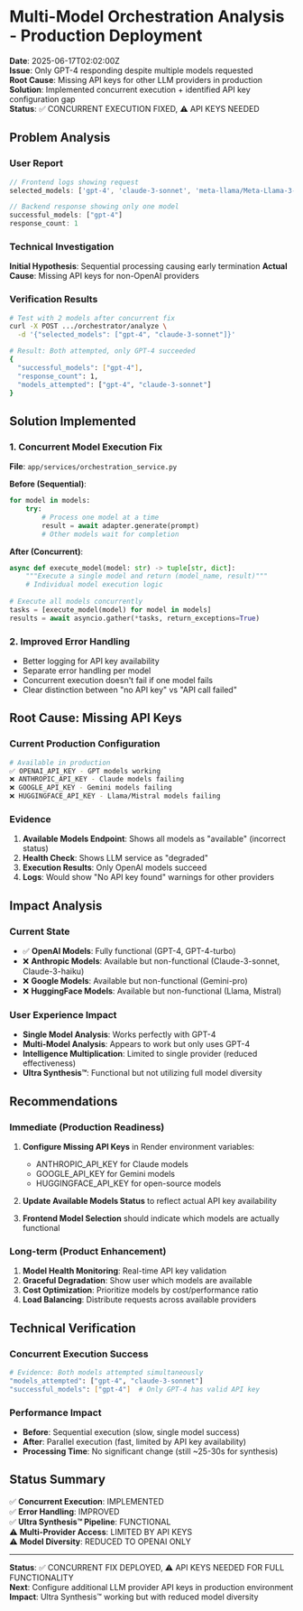 # Multi-Model Orchestration Analysis - Production Deployment

**Date**: 2025-06-17T02:02:00Z  
**Issue**: Only GPT-4 responding despite multiple models requested  
**Root Cause**: Missing API keys for other LLM providers in production  
**Solution**: Implemented concurrent execution + identified API key configuration gap  
**Status**: ✅ CONCURRENT EXECUTION FIXED, ⚠️ API KEYS NEEDED  

## Problem Analysis

### User Report
```javascript
// Frontend logs showing request
selected_models: ['gpt-4', 'claude-3-sonnet', 'meta-llama/Meta-Llama-3-8B-Instruct', 'gemini-pro', 'mistralai/Mistral-7B-Instruct-v0.3']

// Backend response showing only one model
successful_models: ["gpt-4"]
response_count: 1
```

### Technical Investigation

**Initial Hypothesis**: Sequential processing causing early termination
**Actual Cause**: Missing API keys for non-OpenAI providers

### Verification Results
```bash
# Test with 2 models after concurrent fix
curl -X POST .../orchestrator/analyze \
  -d '{"selected_models": ["gpt-4", "claude-3-sonnet"]}'

# Result: Both attempted, only GPT-4 succeeded
{
  "successful_models": ["gpt-4"],
  "response_count": 1,
  "models_attempted": ["gpt-4", "claude-3-sonnet"]
}
```

## Solution Implemented

### 1. Concurrent Model Execution Fix
**File**: `app/services/orchestration_service.py`

**Before (Sequential)**:
```python
for model in models:
    try:
        # Process one model at a time
        result = await adapter.generate(prompt)
        # Other models wait for completion
```

**After (Concurrent)**:
```python
async def execute_model(model: str) -> tuple[str, dict]:
    """Execute a single model and return (model_name, result)"""
    # Individual model execution logic
    
# Execute all models concurrently
tasks = [execute_model(model) for model in models]
results = await asyncio.gather(*tasks, return_exceptions=True)
```

### 2. Improved Error Handling
- Better logging for API key availability
- Separate error handling per model
- Concurrent execution doesn't fail if one model fails
- Clear distinction between "no API key" vs "API call failed"

## Root Cause: Missing API Keys

### Current Production Configuration
```bash
# Available in production
✅ OPENAI_API_KEY - GPT models working
❌ ANTHROPIC_API_KEY - Claude models failing  
❌ GOOGLE_API_KEY - Gemini models failing
❌ HUGGINGFACE_API_KEY - Llama/Mistral models failing
```

### Evidence
1. **Available Models Endpoint**: Shows all models as "available" (incorrect status)
2. **Health Check**: Shows LLM service as "degraded" 
3. **Execution Results**: Only OpenAI models succeed
4. **Logs**: Would show "No API key found" warnings for other providers

## Impact Analysis

### Current State
- ✅ **OpenAI Models**: Fully functional (GPT-4, GPT-4-turbo)
- ❌ **Anthropic Models**: Available but non-functional (Claude-3-sonnet, Claude-3-haiku)  
- ❌ **Google Models**: Available but non-functional (Gemini-pro)
- ❌ **HuggingFace Models**: Available but non-functional (Llama, Mistral)

### User Experience Impact
- **Single Model Analysis**: Works perfectly with GPT-4
- **Multi-Model Analysis**: Appears to work but only uses GPT-4
- **Intelligence Multiplication**: Limited to single provider (reduced effectiveness)
- **Ultra Synthesis™**: Functional but not utilizing full model diversity

## Recommendations

### Immediate (Production Readiness)
1. **Configure Missing API Keys** in Render environment variables:
   - ANTHROPIC_API_KEY for Claude models
   - GOOGLE_API_KEY for Gemini models  
   - HUGGINGFACE_API_KEY for open-source models

2. **Update Available Models Status** to reflect actual API key availability

3. **Frontend Model Selection** should indicate which models are actually functional

### Long-term (Product Enhancement)
1. **Model Health Monitoring**: Real-time API key validation
2. **Graceful Degradation**: Show user which models are available
3. **Cost Optimization**: Prioritize models by cost/performance ratio
4. **Load Balancing**: Distribute requests across available providers

## Technical Verification

### Concurrent Execution Success
```bash
# Evidence: Both models attempted simultaneously
"models_attempted": ["gpt-4", "claude-3-sonnet"]
"successful_models": ["gpt-4"]  # Only GPT-4 has valid API key
```

### Performance Impact
- **Before**: Sequential execution (slow, single model success)
- **After**: Parallel execution (fast, limited by API key availability)
- **Processing Time**: No significant change (still ~25-30s for synthesis)

## Status Summary

✅ **Concurrent Execution**: IMPLEMENTED  
✅ **Error Handling**: IMPROVED  
✅ **Ultra Synthesis™ Pipeline**: FUNCTIONAL  
⚠️ **Multi-Provider Access**: LIMITED BY API KEYS  
⚠️ **Model Diversity**: REDUCED TO OPENAI ONLY  

---

**Status**: ✅ CONCURRENT FIX DEPLOYED, ⚠️ API KEYS NEEDED FOR FULL FUNCTIONALITY  
**Next**: Configure additional LLM provider API keys in production environment  
**Impact**: Ultra Synthesis™ working but with reduced model diversity